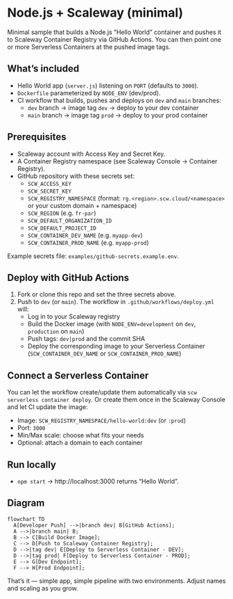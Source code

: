 # Node.js + Scaleway (minimal)

Minimal sample that builds a Node.js “Hello World” container and pushes it to Scaleway Container Registry via GitHub Actions. You can then point one or more Serverless Containers at the pushed image tags.

## What’s included

- Hello World app (`server.js`) listening on `PORT` (defaults to `3000`).
- `Dockerfile` parameterized by `NODE_ENV` (dev/prod).
- CI workflow that builds, pushes and deploys on `dev` and `main` branches:
  - `dev` branch → image tag `dev` → deploy to your dev container
  - `main` branch → image tag `prod` → deploy to your prod container

## Prerequisites

- Scaleway account with Access Key and Secret Key.
- A Container Registry namespace (see Scaleway Console → Container Registry).
- GitHub repository with these secrets set:
  - `SCW_ACCESS_KEY`
  - `SCW_SECRET_KEY`
  - `SCW_REGISTRY_NAMESPACE` (format: `rg.<region>.scw.cloud/<namespace>` or your custom domain + namespace)
  - `SCW_REGION` (e.g. `fr-par`)
  - `SCW_DEFAULT_ORGANIZATION_ID`
  - `SCW_DEFAULT_PROJECT_ID`
  - `SCW_CONTAINER_DEV_NAME` (e.g. `myapp-dev`)
  - `SCW_CONTAINER_PROD_NAME` (e.g. `myapp-prod`)

Example secrets file: `examples/github-secrets.example.env`.

## Deploy with GitHub Actions

1. Fork or clone this repo and set the three secrets above.
2. Push to `dev` (or `main`). The workflow in `.github/workflows/deploy.yml` will:
   - Log in to your Scaleway registry
   - Build the Docker image (with `NODE_ENV=development` on `dev`, `production` on `main`)
   - Push tags: `dev|prod` and the commit SHA
   - Deploy the corresponding image to your Serverless Container (`SCW_CONTAINER_DEV_NAME` or `SCW_CONTAINER_PROD_NAME`)

## Connect a Serverless Container

You can let the workflow create/update them automatically via `scw serverless container deploy`. Or create them once in the Scaleway Console and let CI update the image:
- Image: `SCW_REGISTRY_NAMESPACE/hello-world:dev` (or `:prod`)
- Port: `3000`
- Min/Max scale: choose what fits your needs
- Optional: attach a domain to each container

## Run locally

- `npm start` → http://localhost:3000 returns “Hello World”.

## Diagram

```mermaid
flowchart TD
  A[Developer Push] -->|branch dev| B[GitHub Actions];
  A -->|branch main| B;
  B --> C[Build Docker Image];
  C --> D[Push to Scaleway Container Registry];
  D -->|tag dev| E[Deploy to Serverless Container - DEV];
  D -->|tag prod| F[Deploy to Serverless Container - PROD];
  E --> G[Dev Endpoint];
  F --> H[Prod Endpoint];
```

That’s it — simple app, simple pipeline with two environments. Adjust names and scaling as you grow.
